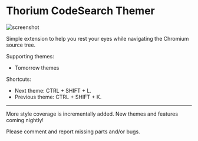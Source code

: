 Thorium CodeSearch Themer
================

![screenshot](https://raw.githubusercontent.com/chaopeng/codesearch-theme/master/screenshot/screenshot.png)

Simple extension to help you rest your eyes while navigating the Chromium source tree.

Supporting themes:
- Tomorrow themes

Shortcuts:
- Next theme: CTRL + SHIFT + L.
- Previous theme: CTRL + SHIFT + K.

---

More style coverage is incrementally added.
New themes and features coming nightly!

Please comment and report missing parts and/or bugs.
